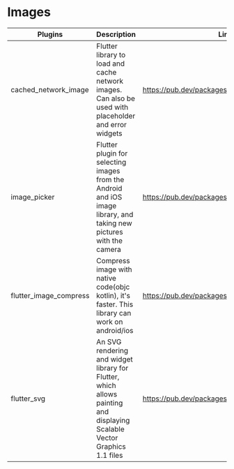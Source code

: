 # Images

| Plugins | Description | Link | Comments |
| --- | --- | --- | --- |
| cached_network_image | Flutter library to load and cache network images. Can also be used with placeholder and error widgets | https://pub.dev/packages/cached_network_image |
| image_picker | Flutter plugin for selecting images from the Android and iOS image library, and taking new pictures with the camera | https://pub.dev/packages/image_picker |
| flutter_image_compress | Compress image with native code(objc kotlin), it's faster. This library can work on android/ios | https://pub.dev/packages/flutter_image_compress |
| flutter_svg | An SVG rendering and widget library for Flutter, which allows painting and displaying Scalable Vector Graphics 1.1 files | https://pub.dev/packages/flutter_svg |
